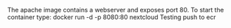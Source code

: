 The apache image contains a webserver and exposes port 80. To start the container type:
docker run -d -p 8080:80 nextcloud
Testing push to ecr
